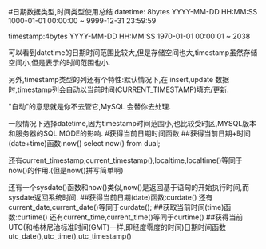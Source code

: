 #日期数据类型,时间类型使用总结
datetime: 8bytes  YYYY-MM-DD HH:MM:SS  1000-01-01 00:00:00 ~ 9999-12-31 23:59:59

timestamp:4bytes  YYYY-MM-DD HH:MM:SS  1970-01-01 00:00:01 ~ 2038 

可以看到datetime的日期时间范围比较大,但是存储空间也大,timestamp虽然存储空间小,但是表示的时间范围也小.

另外,timestamp类型的列还有个特性:默认情况下,在 insert,update 数据时,timestamp列会自动以当前时间(CURRENT_TIMESTAMP)填充/更新.

"自动"的意思就是你不去管它,MySQL 会替你去处理.

一般情况下选择datetime,因为timestamp时间范围小,也比较受时区,MYSQL版本和服务器的SQL MODE的影响.
#获得当前日期时间函数
##获得当前日期+时间(date+time)函数:now()
select now() from dual;

还有current_timestamp,current_timestamp(),localtime,localtime()等同于now()的作用.(但是now()拼写简单啊)

还有一个sysdate()函数和now()类似,now()是返回基于语句的开始执行时间,而sysdate返回系统时间.
##获得当前日期(date)函数:curdate()
还有current_date,current_date()等同于curdate();
##获取当前时间(time)函数:curtime()
还有current_time,current_time()等同于curtime()
##获得当前UTC(和格林尼治标准时间(GMT)一样,即经度零度的时间)日期时间函数
utc_date(),utc_time(),utc_timestamp()
